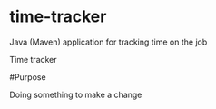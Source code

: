 # time-tracker
Java (Maven) application for tracking time on the job

Time tracker

#Purpose

Doing something to make a change
